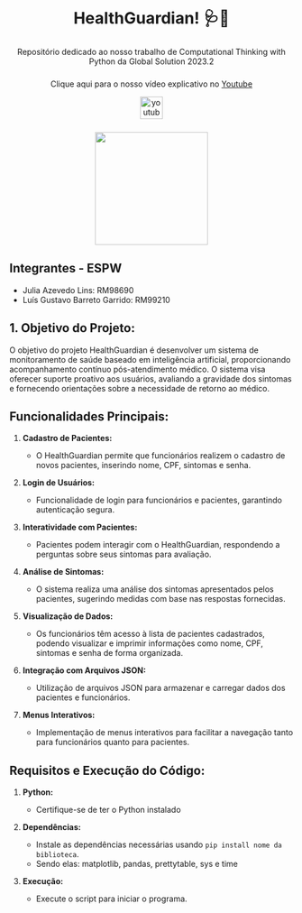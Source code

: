 <h1 align="center">HealthGuardian! 🩺💊</h1>

###

<p align="center">Repositório dedicado ao nosso trabalho de Computational Thinking with Python da Global Solution 2023.2</p>

###

<div align="center">
  <p align="center">Clique aqui para o nosso vídeo explicativo no <a href="https://www.youtube.com/">Youtube</a></p>
  <a href="https://www.youtube.com/">
    <img src="https://img.shields.io/static/v1?message=Youtube&logo=youtube&label=&color=FF0000&logoColor=white&labelColor=&style=for-the-badge" height="40" alt="youtube logo"  />
  </a>
</div>

###

<div align="center">
  <img height="200" src="https://i.pinimg.com/originals/70/37/d4/7037d478852af21357f038fac2d2e9f6.gif"  />
</div>

## Integrantes - ESPW
- Julia Azevedo Lins: RM98690
- Luís Gustavo Barreto Garrido: RM99210

## 1. Objetivo do Projeto:

O objetivo do projeto HealthGuardian é desenvolver um sistema de monitoramento de saúde baseado em inteligência artificial, proporcionando acompanhamento contínuo pós-atendimento médico. O sistema visa oferecer suporte proativo aos usuários, avaliando a gravidade dos sintomas e fornecendo orientações sobre a necessidade de retorno ao médico.

## Funcionalidades Principais:

1. **Cadastro de Pacientes:**
   - O HealthGuardian permite que funcionários realizem o cadastro de novos pacientes, inserindo nome, CPF, sintomas e senha.

2. **Login de Usuários:**
   - Funcionalidade de login para funcionários e pacientes, garantindo autenticação segura.

3. **Interatividade com Pacientes:**
   - Pacientes podem interagir com o HealthGuardian, respondendo a perguntas sobre seus sintomas para avaliação.

4. **Análise de Sintomas:**
   - O sistema realiza uma análise dos sintomas apresentados pelos pacientes, sugerindo medidas com base nas respostas fornecidas.

5. **Visualização de Dados:**
   - Os funcionários têm acesso à lista de pacientes cadastrados, podendo visualizar e imprimir informações como nome, CPF, sintomas e senha de forma organizada.

6. **Integração com Arquivos JSON:**
   - Utilização de arquivos JSON para armazenar e carregar dados dos pacientes e funcionários.

7. **Menus Interativos:**
   - Implementação de menus interativos para facilitar a navegação tanto para funcionários quanto para pacientes.

## Requisitos e Execução do Código:

1. **Python:**
   - Certifique-se de ter o Python instalado

2. **Dependências:**
   - Instale as dependências necessárias usando `pip install nome da biblioteca`.
   - Sendo elas: matplotlib, pandas, prettytable, sys e time

3. **Execução:**
   - Execute o script para iniciar o programa.
